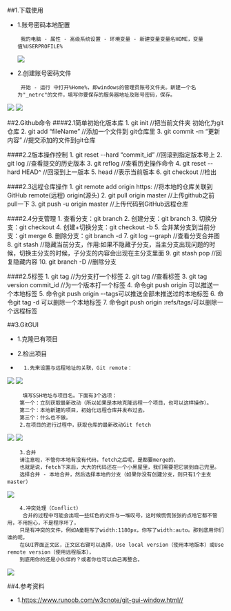##1.下载使用
-	1.账号密码本地配置

		 我的电脑 - 属性 - 高级系统设置 - 环境变量 - 新建变量变量名HOME，变量值%USERPROFILE%

	![](http://www.runoob.com/wp-content/uploads/2015/03/271117384245853.png)
-	2.创建账号密码文件

		 开始 - 运行 中打开%Home%，即windows的管理员账号文件夹。新建一个名为"_netrc"的文件，填写你要保存的服务器地址及账号密码，保存。 

![](http://www.runoob.com/wp-content/uploads/2015/03/271123307214691.png)
![](http://www.runoob.com/wp-content/uploads/2015/03/271123401437312.png)

##2.Github命令
####2.1简单初始化版本库
	1. git init 						//把当前文件夹 初始化为git仓库
	2. git add “fileName” 				//添加一个文件到 git仓库里
	3. git commit -m “更新内容”			//提交添加的文件到git仓库


####2.2版本操作控制
	1. git reset --hard “commit_id”		//回滚到指定版本号上
	2. git log							//查看提交的历史版本
	3. git reflog						//查看历史操作命令
	4. git reset --hard HEAD^			//回滚到上一版本
	5. head								//表示当前版本
	6. git checkout 					//检出

####2.3远程仓库操作
	1. git remote add origin https: //将本地的仓库关联到GitHub  remote(远程)  origin(源头)
	2. git pull origin master		//上传github之前pull一下
	3. git push -u origin master		//上传代码到GitHub远程仓库
	
####2.4分支管理
	1. 查看分支：git branch
	2. 创建分支：git branch <name>
	3. 切换分支：git checkout <name>
	4. 创建+切换分支：git checkout -b <name>
	5. 合并某分支到当前分支：git merge <name>
	6. 删除分支：git branch -d <name>
	7. git log --graph					//查看分支合并图
	8. git stash						//隐藏当前分支，作用:如果不隐藏子分支，当主分支出现问题的时候，切换主分支的时候，子分支的内容会出现在主分支里面
	9. git stash pop					//回复隐藏内容
	10. git branch -D <name>			//删除分支

####2.5标签
	1. git tag <name>					//为分支打一个标签
	2. git tag							//查看标签
	3. git tag version commit_id		//为一个版本打一个标签
	4. 命令git push origin <tagname>可以推送一个本地标签
	5. 命令git push origin --tags可以推送全部未推送过的本地标签
	6. 命令git tag -d <tagname>可以删除一个本地标签
	7. 命令git push origin :refs/tags/<tagname>可以删除一个远程标签

##3.GitGUI
	
-	1.克隆已有项目


	
-	2.检出项目
-
		1.先来设置与远程地址的关联，Git remote：
![](http://www.runoob.com/wp-content/uploads/2015/03/271242561118002.png)
![](http://www.runoob.com/wp-content/uploads/2015/03/271244220336453.png)

		 填写SSH地址与项目名。下面有3个选项：
		第一个：立刻获取最新改动（所以如果是本地克隆远程一个项目，也可以这样操作）。
		第二个：本地新建的项目，初始化远程仓库并发布过去。
		第三个：什么也不做。 
		2.在项目的进行过程中，获取仓库的最新改动Git fetch
![](http://www.runoob.com/wp-content/uploads/2015/03/271259025495085.png)
![](http://www.runoob.com/wp-content/uploads/2015/03/271300329558531.png)
		
		3.合并
		请注意啦，不管你本地有没有代码，fetch之后呢，是都要merge的，
		也就是说，fetch下来后，大大的代码还在一个小黑屋里，我们需要把它装到自己兜里。
		选择合并 - 本地合并，然后选择本地的分支（如果你没有创建分支，则只有1个主支master） 
![](http://www.runoob.com/wp-content/uploads/2015/03/271254126278757.png)

		4.冲突处理（Conflict） 
		 合并的过程中可能会出现一些红色的文件与一堆叹号，这时候慌慌张张的点啥它都不管用，不用担心，不是程序坏了，
		只是有冲突的文件，例如A童鞋写了width:1180px，你写了width:auto。那到底用你们谁的呢。
		在GUI界面正文区，正文区右键可以选择，Use local version（使用本地版本）或Use remote version（使用远程版本），
		到底用你的还是小伙伴的？或者你也可以自己再整合。 
![](http://www.runoob.com/wp-content/uploads/2015/03/271257485644055.png)



##4.参考资料
-	1.https://www.runoob.com/w3cnote/git-gui-window.html//